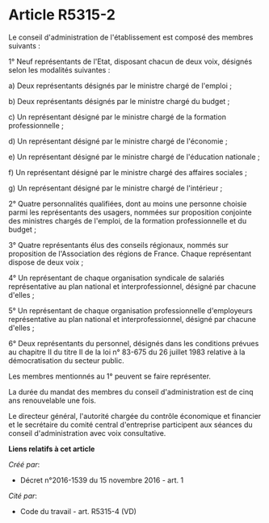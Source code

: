 # Article R5315-2

Le conseil d'administration de l'établissement est composé des membres suivants :

1° Neuf représentants de l'Etat, disposant chacun de deux voix, désignés selon les modalités suivantes :

a) Deux représentants désignés par le ministre chargé de l'emploi ;

b) Deux représentants désignés par le ministre chargé du budget ;

c) Un représentant désigné par le ministre chargé de la formation professionnelle ;

d) Un représentant désigné par le ministre chargé de l'économie ;

e) Un représentant désigné par le ministre chargé de l'éducation nationale ;

f) Un représentant désigné par le ministre chargé des affaires sociales ;

g) Un représentant désigné par le ministre chargé de l'intérieur ;

2° Quatre personnalités qualifiées, dont au moins une personne choisie parmi les représentants des usagers, nommées sur
proposition conjointe des ministres chargés de l'emploi, de la formation professionnelle et du budget ;

3° Quatre représentants élus des conseils régionaux, nommés sur proposition de l'Association des régions de France. Chaque
représentant dispose de deux voix ;

4° Un représentant de chaque organisation syndicale de salariés représentative au plan national et interprofessionnel,
désigné par chacune d'elles ;

5° Un représentant de chaque organisation professionnelle d'employeurs représentative au plan national et interprofessionnel,
désigné par chacune d'elles ;

6° Deux représentants du personnel, désignés dans les conditions prévues au chapitre II du titre II de la loi n° 83-675 du 26
juillet 1983 relative à la démocratisation du secteur public.

Les membres mentionnés au 1° peuvent se faire représenter.

La durée du mandat des membres du conseil d'administration est de cinq ans renouvelable une fois.

Le directeur général, l'autorité chargée du contrôle économique et financier et le secrétaire du comité central d'entreprise
participent aux séances du conseil d'administration avec voix consultative.

**Liens relatifs à cet article**

_Créé par_:

  - Décret n°2016-1539 du 15 novembre 2016 - art. 1

_Cité par_:

  - Code du travail - art. R5315-4 (VD)
